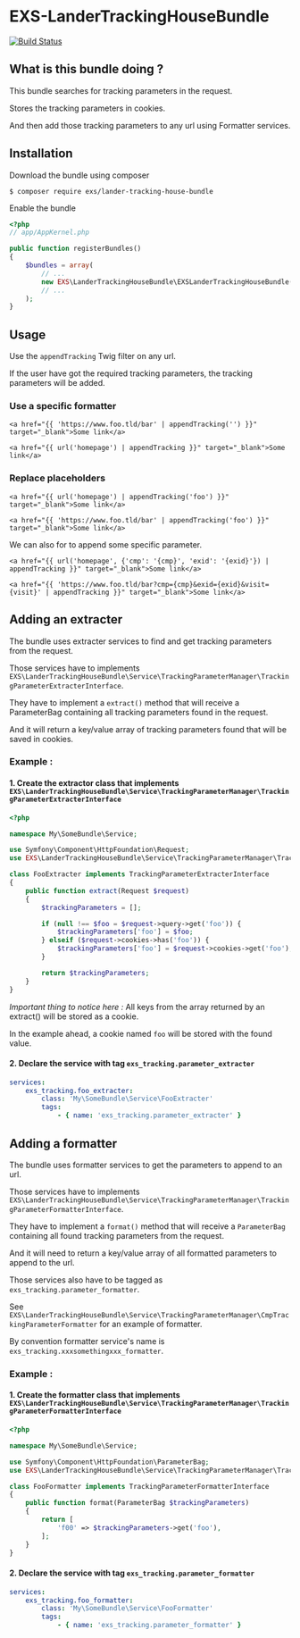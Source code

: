 # EXS-LanderTrackingHouseBundle

[![Build Status](https://travis-ci.org/ExSituMarketing/EXS-LanderTrackingHouseBundle.svg?branch=master)](https://travis-ci.org/ExSituMarketing/EXS-LanderTrackingHouseBundle)

## What is this bundle doing ?

This bundle searches for tracking parameters in the request.

Stores the tracking parameters in cookies.

And then add those tracking parameters to any url using Formatter services.

## Installation

Download the bundle using composer

```
$ composer require exs/lander-tracking-house-bundle
```

Enable the bundle

```php
<?php
// app/AppKernel.php

public function registerBundles()
{
    $bundles = array(
        // ...
        new EXS\LanderTrackingHouseBundle\EXSLanderTrackingHouseBundle(),
        // ...
    );
}
```

## Usage

Use the `appendTracking` Twig filter on any url.

If the user have got the required tracking parameters, the tracking parameters will be added.

### Use a specific formatter

```twig
<a href="{{ 'https://www.foo.tld/bar' | appendTracking('') }}" target="_blank">Some link</a>

<a href="{{ url('homepage') | appendTracking }}" target="_blank">Some link</a>
```

### Replace placeholders

```twig
<a href="{{ url('homepage') | appendTracking('foo') }}" target="_blank">Some link</a>

<a href="{{ 'https://www.foo.tld/bar' | appendTracking('foo') }}" target="_blank">Some link</a>
```

We can also for to append some specific parameter.

```twig
<a href="{{ url('homepage', {'cmp': '{cmp}', 'exid': '{exid}'}) | appendTracking }}" target="_blank">Some link</a>

<a href="{{ 'https://www.foo.tld/bar?cmp={cmp}&exid={exid}&visit={visit}' | appendTracking }}" target="_blank">Some link</a>
```

## Adding an extracter

The bundle uses extracter services to find and get tracking parameters from the request. 

Those services have to implements `EXS\LanderTrackingHouseBundle\Service\TrackingParameterManager\TrackingParameterExtracterInterface`.

They have to implement a `extract()` method that will receive a ParameterBag containing all tracking parameters found in the request.

And it will return a key/value array of tracking parameters found that will be saved in cookies.

### Example :

#### 1. Create the extractor class that implements `EXS\LanderTrackingHouseBundle\Service\TrackingParameterManager\TrackingParameterExtracterInterface`

```php
<?php

namespace My\SomeBundle\Service;

use Symfony\Component\HttpFoundation\Request;
use EXS\LanderTrackingHouseBundle\Service\TrackingParameterManager\TrackingParameterExtracterInterface;

class FooExtracter implements TrackingParameterExtracterInterface
{
    public function extract(Request $request)
    {
        $trackingParameters = [];

        if (null !== $foo = $request->query->get('foo')) {
            $trackingParameters['foo'] = $foo;
        } elseif ($request->cookies->has('foo')) {
            $trackingParameters['foo'] = $request->cookies->get('foo');
        }

        return $trackingParameters;
    }
}

```

_Important thing to notice here :_ All keys from the array returned by an extract() will be stored as a cookie.

In the example ahead, a cookie named `foo` will be stored with the found value. 

#### 2. Declare the service with tag `exs_tracking.parameter_extracter`
```yml
services:
    exs_tracking.foo_extracter:
        class: 'My\SomeBundle\Service\FooExtracter'
        tags:
            - { name: 'exs_tracking.parameter_extracter' }

```

## Adding a formatter

The bundle uses formatter services to get the parameters to append to an url.

Those services have to implements `EXS\LanderTrackingHouseBundle\Service\TrackingParameterManager\TrackingParameterFormatterInterface`.

They have to implement a `format()` method that will receive a `ParameterBag` containing all found tracking parameters from the request.

And it will need to return a key/value array of all formatted parameters to append to the url.

Those services also have to be tagged as `exs_tracking.parameter_formatter`. 

See `EXS\LanderTrackingHouseBundle\Service\TrackingParameterManager\CmpTrackingParameterFormatter` for an example of formatter.

By convention formatter service's name is `exs_tracking.xxxsomethingxxx_formatter`.

### Example :

#### 1. Create the formatter class that implements `EXS\LanderTrackingHouseBundle\Service\TrackingParameterManager\TrackingParameterFormatterInterface`

```php
<?php

namespace My\SomeBundle\Service;

use Symfony\Component\HttpFoundation\ParameterBag;
use EXS\LanderTrackingHouseBundle\Service\TrackingParameterManager\TrackingParameterFormatterInterface;

class FooFormatter implements TrackingParameterFormatterInterface
{
    public function format(ParameterBag $trackingParameters)
    {
        return [
            'f00' => $trackingParameters->get('foo'),
        ];
    }
}

```

#### 2. Declare the service with tag `exs_tracking.parameter_formatter`

```yml
services:
    exs_tracking.foo_formatter:
        class: 'My\SomeBundle\Service\FooFormatter'
        tags:
            - { name: 'exs_tracking.parameter_formatter' }

```
